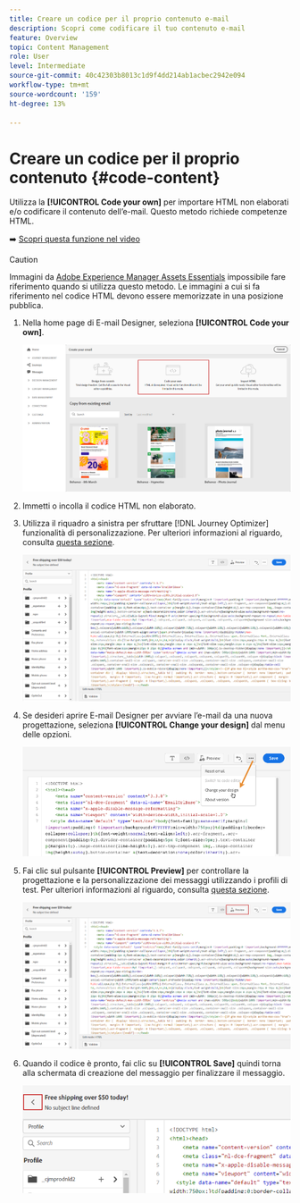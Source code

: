 ```yaml
---
title: Creare un codice per il proprio contenuto e-mail
description: Scopri come codificare il tuo contenuto e-mail
feature: Overview
topic: Content Management
role: User
level: Intermediate
source-git-commit: 40c42303b8013c1d9f4dd214ab1acbec2942e094
workflow-type: tm+mt
source-wordcount: '159'
ht-degree: 13%

---
```


# Creare un codice per il proprio contenuto {#code-content}

Utilizza la **[!UICONTROL Code your own]** per importare HTML non elaborati e/o codificare il contenuto dell’e-mail. Questo metodo richiede competenze HTML.

➡️ [Scopri questa funzione nel video](#video)

>[!CAUTION]
>
> Immagini da [Adobe Experience Manager Assets Essentials](assets-essentials.md) impossibile fare riferimento quando si utilizza questo metodo. Le immagini a cui si fa riferimento nel codice HTML devono essere memorizzate in una posizione pubblica.

1. Nella home page di E-mail Designer, seleziona **[!UICONTROL Code your own]**.

   ![](assets/code-your-own.png)

1. Immetti o incolla il codice HTML non elaborato.

1. Utilizza il riquadro a sinistra per sfruttare [!DNL Journey Optimizer] funzionalità di personalizzazione. Per ulteriori informazioni al riguardo, consulta [questa sezione](../personalization/personalize.md).

   ![](assets/code-editor.png)

1. Se desideri aprire E-mail Designer per avviare l’e-mail da una nuova progettazione, seleziona **[!UICONTROL Change your design]** dal menu delle opzioni.

   ![](assets/code-editor-change-design.png)

1. Fai clic sul pulsante **[!UICONTROL Preview]** per controllare la progettazione e la personalizzazione dei messaggi utilizzando i profili di test. Per ulteriori informazioni al riguardo, consulta [questa sezione](preview.md).

   ![](assets/code-editor-preview.png)

1. Quando il codice è pronto, fai clic su **[!UICONTROL Save]** quindi torna alla schermata di creazione del messaggio per finalizzare il messaggio.

   ![](assets/code-editor-save.png)
